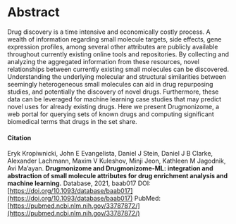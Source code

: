 # Abstract
Drug discovery is a time intensive and economically costly process. A wealth of information regarding small molecule targets, side effects, gene expression profiles, among several other attributes are publicly available throughout currently existing online tools and repositories. By collecting and analyzing the aggregated information from these resources, novel relationships between currently existing small molecules can be discovered. Understanding the underlying molecular and structural similarities between seemingly heterogeneous small molecules can aid in drug repurposing studies, and potentially the discovery of novel drugs. Furthermore, these data can be leveraged for machine learning case studies that may predict novel uses for already existing drugs. Here we present Drugmonizome, a web portal for querying sets of known drugs and computing significant biomedical terms that drugs in the set share.

#### Citation
Eryk Kropiwnicki, John E Evangelista, Daniel J Stein, Daniel J B Clarke, Alexander Lachmann, Maxim V Kuleshov, Minji Jeon, Kathleen M Jagodnik, Avi Ma’ayan. **Drugmonizome and Drugmonizome-ML: integration and abstraction of small molecule attributes for drug enrichment analysis and machine learning.** Database, 2021, baab017 DOI: [https://doi.org/10.1093/database/baab017](https://doi.org/10.1093/database/baab017) PubMed: [https://pubmed.ncbi.nlm.nih.gov/33787872/](https://pubmed.ncbi.nlm.nih.gov/33787872/)